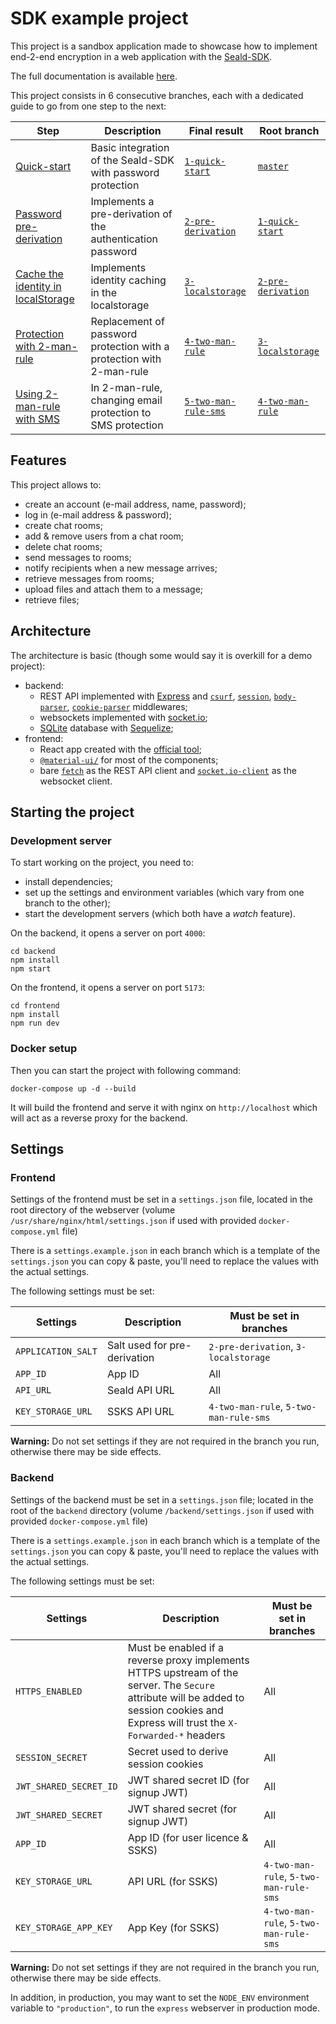 # SDK example project
This project is a sandbox application made to showcase how to implement end-2-end encryption in a web application with the [Seald-SDK](https://docs.seald.io/en/sdk/).

The full documentation is available [here](https://docs.seald.io/en/sdk/example/).

This project consists in 6 consecutive branches, each with a dedicated guide to go from one step to the next:

| Step                                                                                                 | Description                                                          | Final result                                                                                 | Root branch                                                                              |
|------------------------------------------------------------------------------------------------------|----------------------------------------------------------------------|----------------------------------------------------------------------------------------------|------------------------------------------------------------------------------------------|
| [Quick-start](https://docs.seald.io/en/sdk/example/quick-start.html)                                 | Basic integration of the Seald-SDK with password protection          | [`1-quick-start`](https://github.com/seald/sdk-example-project/tree/1-quick-start)           | [`master`](https://github.com/seald/sdk-example-project/tree/master)                     |
| [Password pre-derivation](https://docs.seald.io/en/sdk/example/pre-derivation.html)                  | Implements a pre-derivation of the authentication password           | [`2-pre-derivation`](https://github.com/seald/sdk-example-project/tree/2-pre-derivation)     | [`1-quick-start`](https://github.com/seald/sdk-example-project/tree/1-quick-start)       |
| [Cache the identity in localStorage](https://docs.seald.io/en/sdk/example/localstorage.html)         | Implements identity caching in the localstorage                      | [`3-localstorage`](https://github.com/seald/sdk-example-project/tree/3-localstorage)         | [`2-pre-derivation`](https://github.com/seald/sdk-example-project/tree/2-pre-derivation) |
| [Protection with 2-man-rule](https://docs.seald.io/en/sdk/example/2-man-rule.html)                   | Replacement of password protection with a protection with 2-man-rule | [`4-two-man-rule`](https://github.com/seald/sdk-example-project/tree/4-two-man-rule)         | [`3-localstorage`](https://github.com/seald/sdk-example-project/tree/3-localstorage)     |
| [Using 2-man-rule with SMS](https://docs.seald.io/en/sdk/example/2-man-rule.html#_2-man-rule-by-sms) | In 2-man-rule, changing email protection to SMS protection           | [`5-two-man-rule-sms`](https://github.com/seald/sdk-example-project/tree/5-two-man-rule-sms) | [`4-two-man-rule`](https://github.com/seald/sdk-example-project/tree/4-two-man-rule)     |

## Features
This project allows to:
 - create an account (e-mail address, name, password);
 - log in (e-mail address & password);
 - create chat rooms;
 - add & remove users from a chat room;
 - delete chat rooms;
 - send messages to rooms;
 - notify recipients when a new message arrives;
 - retrieve messages from rooms;
 - upload files and attach them to a message;
 - retrieve files;

## Architecture
The architecture is basic (though some would say it is overkill for a demo project):
- backend:
    - REST API implemented with [Express](https://expressjs.com/) and [`csurf`](https://github.com/expressjs/csurf), [`session`](https://github.com/expressjs/session), [`body-parser`](https://github.com/expressjs/body-parser), [`cookie-parser`](https://github.com/expressjs/cookie-parser) middlewares;
    - websockets implemented with [socket.io](https://socket.io/);
    - [SQLite](https://sqlite.org) database with [Sequelize](https://sequelize.org/);
- frontend:
    - React app created with the [official tool](https://github.com/facebook/create-react-app);
    - [`@material-ui/`](https://material-ui.com/) for most of the components;
    - bare [`fetch`](https://developer.mozilla.org/en-US/docs/Web/API/Fetch_API) as the REST API client and [`socket.io-client`](https://github.com/socketio/socket.io-client) as the websocket client.

## Starting the project
### Development server
To start working on the project, you need to:
- install dependencies;
- set up the settings and environment variables (which vary from one branch to the other);
- start the development servers (which both have a *watch* feature).

On the backend, it opens a server on port `4000`:
```shell
cd backend
npm install
npm start
```

On the frontend, it opens a server on port `5173`:
```shell
cd frontend
npm install
npm run dev
```

### Docker setup
Then you can start the project with following command:
```
docker-compose up -d --build
```

It will build the frontend and serve it with nginx on `http://localhost` which will act as a reverse proxy for the backend.

## Settings

### Frontend

Settings of the frontend must be set in a `settings.json` file, located in the root directory of the webserver (volume
`/usr/share/nginx/html/settings.json` if used with provided `docker-compose.yml` file)

There is a `settings.example.json` in each branch which is a template of the `settings.json` you can copy & paste, you'll need to replace the values with the actual settings.

The following settings must be set:

| Settings                     | Description                           | Must be set in branches                 |
|------------------------------|---------------------------------------|-----------------------------------------|
| `APPLICATION_SALT`           | Salt used for pre-derivation          | `2-pre-derivation`, `3-localstorage`    |
| `APP_ID`                     | App ID                                | All                                     |
| `API_URL`                    | Seald API URL                         | All                                     |
| `KEY_STORAGE_URL`            | SSKS API URL                          | `4-two-man-rule`, `5-two-man-rule-sms`  |

**Warning:** Do not set settings if they are not required in the branch you run, otherwise there may be side effects.

### Backend

Settings of the backend must be set in a `settings.json` file; located in the root of the `backend` directory (volume
`/backend/settings.json` if used with provided `docker-compose.yml` file)

There is a `settings.example.json` in each branch which is a template of the `settings.json` you can copy & paste, you'll need to replace the values with the actual settings.

The following settings must be set:

| Settings               | Description                                                                                                                                                                            | Must be set in branches                |
|------------------------|----------------------------------------------------------------------------------------------------------------------------------------------------------------------------------------|----------------------------------------|
| `HTTPS_ENABLED`        | Must be enabled if a reverse proxy implements HTTPS upstream of the server. The `Secure` attribute will be added to session cookies and Express will trust the `X-Forwarded-*` headers | All                                    |
| `SESSION_SECRET`       | Secret used to derive session cookies                                                                                                                                                  | All                                    |
| `JWT_SHARED_SECRET_ID` | JWT shared secret ID (for signup JWT)                                                                                                                                                  | All                                    |
| `JWT_SHARED_SECRET`    | JWT shared secret (for signup JWT)                                                                                                                                                     | All                                    |
| `APP_ID`               | App ID (for user licence & SSKS)                                                                                                                                                       | All                                    |
| `KEY_STORAGE_URL`      | API URL (for SSKS)                                                                                                                                                                     | `4-two-man-rule`, `5-two-man-rule-sms` |
| `KEY_STORAGE_APP_KEY`  | App Key (for SSKS)                                                                                                                                                                     | `4-two-man-rule`, `5-two-man-rule-sms` |

**Warning:** Do not set settings if they are not required in the branch you run, otherwise there may be side effects.

In addition, in production, you may want to set the `NODE_ENV` environment variable to `"production"`, to run the
`express` webserver in production mode.
